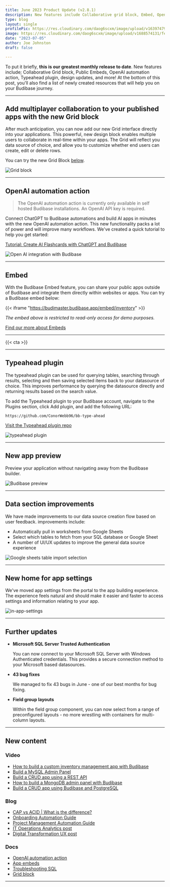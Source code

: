 ```yaml
---
title: June 2023 Product Update (v2.8.1)
description: New features include Collaborative grid block, Embed, OpenAI automation action, Typeahead plugin, design updates, and more!
type: blog
layout: single
profilePic: https://res.cloudinary.com/daog6scxm/image/upload/v1639747995/cms/joe_illustration_gray_bg_e97wdl.jpg
image: https://res.cloudinary.com/daog6scxm/image/upload/v1688574131/features/Frame_6_zbvh6p.png
date: "2023-07-05"
author: Joe Johnston
draft: false

---
```


To put it briefly, **this is our greatest monthly release to date**. New features include; Collaborative Grid block, Public Embeds, OpenAI automation action, Typeahead plugin, design updates, and more! At the bottom of this post, you'll also find a list of newly created resources that will help you on your Budibase journey.

---



## Add multiplayer collaboration to your published apps with the new Grid block

After much anticipation, you can now add our new Grid interface directly into your applications. This powerful, new design block enables multiple users to collaborate in real-time within your apps. The Grid will reflect you data source of choice, and allow you to customize whether end users can create, edit or delete rows. 

You can try the new Grid Block [below](#embed).

![Grid block](https://res.cloudinary.com/daog6scxm/image/upload/v1688636514/features/grid%20block.webp)

---



## OpenAI automation action

> The OpenAI automation action is currently only available in self hosted Budibase installations. An OpenAI API key is required.



Connect ChatGPT to Budibase automations and build AI apps in minutes with the new OpenAI automation action. This new functionality packs a lot of power and will improve many workflows. We've created a quick tutorial to help you get started:

[Tutorial: Create AI Flashcards with ChatGPT and Budibase](https://docs.budibase.com/docs/openai)

![Open AI integration with Budibase](https://res.cloudinary.com/daog6scxm/image/upload/v1688574131/features/Frame_6_zbvh6p.webp)

---



## Embed

With the Budibase Embed feature, you can share your public apps outside of Budibase and integrate them directly within websites or apps. You can try a Budibase embed below:

{{< iframe "https://budimaster.budibase.app/embed/inventory" >}} 

*The embed above is restricted to read-only access for demo purposes.*

[Find our more about Embeds](https://docs.budibase.com/docs/embedded-app)

---

{{< cta >}}

---

## Typeahead plugin

The typeahead plugin can be used for querying tables, searching through results, selecting and then saving selected items back to your datasource of choice. This improves performance by querying the datasource directly and returning results based on the search value.

To add the Typeahead plugin to your Budibase account, navigate to the Plugins section, click Add plugin, and add the following URL:

```
https://github.com/ConorWebb96/bb-type-ahead
```

[Visit the Typeahead plugin repo](https://github.com/ConorWebb96/bb-type-ahead)

![typeahead plugin](https://res.cloudinary.com/daog6scxm/image/upload/v1688638207/features/typeahead2.webp)



---



## New app preview 

Preview your application without navigating away from the Budibase builder.

![Budibase preview](https://res.cloudinary.com/daog6scxm/image/upload/v1688570633/features/preview-wide.webp)

---



## Data section improvements

We have made improvements to our data source creation flow based on user feedback. improvements include:

- Automatically pull in worksheets from Google Sheets
- Select which tables to fetch from your SQL database or Google Sheet
- A number of UI/UX updates to improve the general data source experience

![Google sheets table import selection](https://res.cloudinary.com/daog6scxm/image/upload/v1688637287/features/google-sheets-table-selection.webp)

---



## New home for app settings

We've moved app settings from the portal to the app building experience. The experience feels natural and should make it easier and faster to access settings and information relating to your app.

![in-app-settings](https://res.cloudinary.com/daog6scxm/image/upload/v1688570153/features/in-app-settings.webp)



---



## Further updates

- **Microsoft SQL Server Trusted Authentication**

  You can now connect to your Microsoft SQL Server with Windows Authenticated credentials. This provides a secure connection method to your Microsoft based datasources.

- **43 bug fixes**

  We managed to fix 43 bugs in June - one of our best months for bug fixing.

- **Field group layouts**

  Within the field group component, you can now select from a range of preconfigured layouts - no more wrestling with containers for multi-column layouts.

  

---



## New content

### Video

- [How to build a custom inventory management app with Budibase](https://youtu.be/5p4Vwv1xQl0)
- [Build a MySQL Admin Panel](https://youtu.be/IyMmw6jENeo)
- [Build a CRUD app using a REST API](https://youtu.be/uch3bOftxHU)
- [How to build a MongoDB admin panel with Budibase](https://youtu.be/OjGZ841KgBk)
- [Build a CRUD app using Budibase and PostgreSQL](https://youtu.be/X6LgF15NqY0)

### Blog

- [CAP vs ACID | What is the difference?](/blog/data/cap-vs-acid/)
- [Onboarding Automation Guide](/blog/automation/onboarding-automation/)
- [Project Management Automation Guide](/blog/automation/project-management-automation/)
- [IT Operations Analytics post](/blog/inside-it/it-operations-analytics/)
- [Digital Transformation UX post](/blog/inside-it/digital-transformation-ux/)



### Docs

- [OpenAI automation action](https://docs.budibase.com/docs/openai)
- [App embeds](https://docs.budibase.com/docs/embedded-app)
- [Troubleshooting SQL](https://docs.budibase.com/docs/troubleshooting-sql)
- [Grid block](https://docs.budibase.com/docs/grid-block)

---



